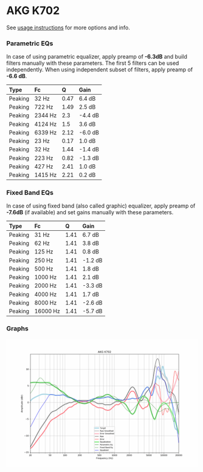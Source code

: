 # AKG K702
See [usage instructions](https://github.com/jaakkopasanen/AutoEq#usage) for more options and info.

### Parametric EQs
In case of using parametric equalizer, apply preamp of **-6.3dB** and build filters manually
with these parameters. The first 5 filters can be used independently.
When using independent subset of filters, apply preamp of **-6.6 dB**.

| Type    | Fc      |    Q | Gain    |
|:--------|:--------|:-----|:--------|
| Peaking | 32 Hz   | 0.47 | 6.4 dB  |
| Peaking | 722 Hz  | 1.49 | 2.5 dB  |
| Peaking | 2344 Hz | 2.3  | -4.4 dB |
| Peaking | 4124 Hz | 1.5  | 3.6 dB  |
| Peaking | 6339 Hz | 2.12 | -6.0 dB |
| Peaking | 23 Hz   | 0.17 | 1.0 dB  |
| Peaking | 32 Hz   | 1.44 | -1.4 dB |
| Peaking | 223 Hz  | 0.82 | -1.3 dB |
| Peaking | 427 Hz  | 2.41 | 1.0 dB  |
| Peaking | 1415 Hz | 2.21 | 0.2 dB  |

### Fixed Band EQs
In case of using fixed band (also called graphic) equalizer, apply preamp of **-7.6dB**
(if available) and set gains manually with these parameters.

| Type    | Fc       |    Q | Gain    |
|:--------|:---------|:-----|:--------|
| Peaking | 31 Hz    | 1.41 | 6.7 dB  |
| Peaking | 62 Hz    | 1.41 | 3.8 dB  |
| Peaking | 125 Hz   | 1.41 | 0.8 dB  |
| Peaking | 250 Hz   | 1.41 | -1.2 dB |
| Peaking | 500 Hz   | 1.41 | 1.8 dB  |
| Peaking | 1000 Hz  | 1.41 | 2.1 dB  |
| Peaking | 2000 Hz  | 1.41 | -3.3 dB |
| Peaking | 4000 Hz  | 1.41 | 1.7 dB  |
| Peaking | 8000 Hz  | 1.41 | -2.6 dB |
| Peaking | 16000 Hz | 1.41 | -5.7 dB |

### Graphs
![](./AKG%20K702.png)